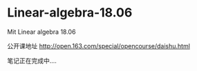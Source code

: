 # Linear-algebra-18.06
Mit  Linear algebra 18.06

公开课地址 http://open.163.com/special/opencourse/daishu.html
  
  笔记正在完成中....
